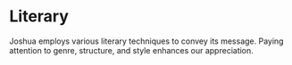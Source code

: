 # Literary

Joshua employs various literary techniques to convey its message. Paying attention to genre, structure, and style enhances our appreciation.

